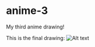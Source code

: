# anime-3
My third anime drawing! 

This is the final drawing:
<img title="a title" alt="Alt text" src="IMG_4377.png">
